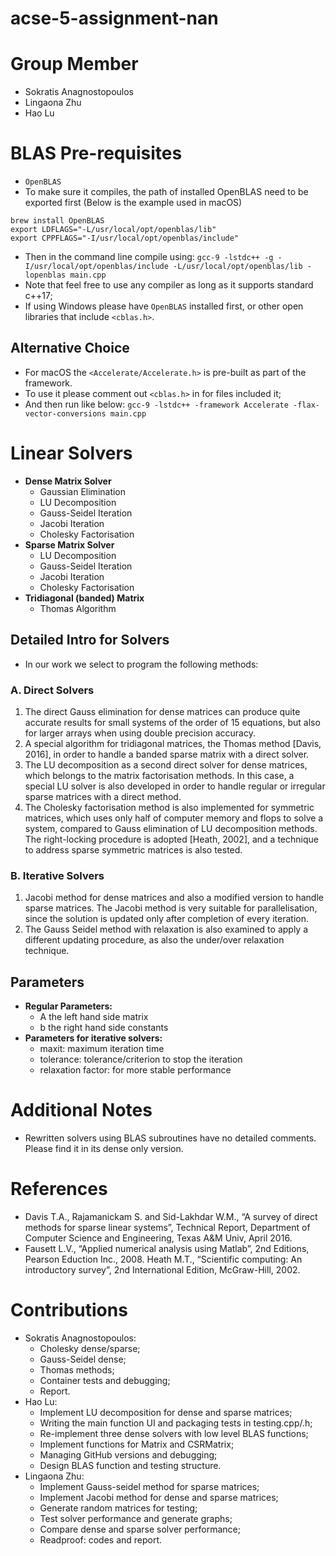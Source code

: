 # acse-5-assignment-nan

# Group Member
* Sokratis Anagnostopoulos
* Lingaona Zhu
* Hao Lu

# BLAS Pre-requisites
* ```OpenBLAS```
* To make sure it compiles, the path of installed OpenBLAS need to be exported first (Below is the example used in macOS)
```
brew install OpenBLAS
export LDFLAGS="-L/usr/local/opt/openblas/lib"
export CPPFLAGS="-I/usr/local/opt/openblas/include"
```
* Then in the command line compile using: 
```gcc-9 -lstdc++ -g -I/usr/local/opt/openblas/include -L/usr/local/opt/openblas/lib -lopenblas main.cpp```
* Note that feel free to use any compiler as long as it supports standard c++17;
* If using Windows please have ```OpenBLAS``` installed first, or other open libraries that include ```<cblas.h>```.
## Alternative Choice
* For macOS the ```<Accelerate/Accelerate.h>``` is pre-built as part of the framework. 
* To use it please comment out ```<cblas.h>``` in for files included it;
* And then run like below:
```gcc-9 -lstdc++ -framework Accelerate -flax-vector-conversions main.cpp ```

# Linear Solvers
* **Dense Matrix Solver**
	* Gaussian Elimination
	* LU Decomposition
	* Gauss-Seidel Iteration
	* Jacobi Iteration
	* Cholesky Factorisation
* **Sparse Matrix Solver**
	* LU Decomposition
	* Gauss-Seidel Iteration
	* Jacobi Iteration
	* Cholesky Factorisation
* **Tridiagonal (banded) Matrix**
	* Thomas Algorithm
	
## Detailed Intro for Solvers
* In our work we select to program the following methods:
### A. Direct Solvers
1. The direct Gauss elimination for dense matrices can produce quite accurate results for small systems of the order of 15 equations, but also for larger arrays when using double precision accuracy.
2. A special algorithm for tridiagonal matrices, the Thomas method [Davis, 2016], in order to handle a banded sparse matrix with a direct solver. 
3. The LU decomposition as a second direct solver for dense matrices, which belongs to the matrix factorisation methods. In this case, a special LU solver is also developed in order to handle regular or irregular sparse matrices with a direct method.
4. The Cholesky factorisation method is also implemented for symmetric matrices, which uses only half of computer memory and flops to solve a system, compared to Gauss elimination of LU decomposition methods. The right-locking procedure is adopted [Heath, 2002], and a technique to address sparse symmetric matrices is also tested.


### B. Iterative Solvers
1. Jacobi method for dense matrices and also a modified version to handle sparse matrices. The Jacobi method is very suitable for parallelisation, since the solution is updated only after completion of every iteration.
2. The Gauss Seidel method with relaxation is also examined to apply a different updating procedure, as also the under/over relaxation technique.

## Parameters
* **Regular Parameters:**
	* A the left hand side matrix
	* b the right hand side constants
* **Parameters for iterative solvers:**
	* maxit: maximum iteration time
	* tolerance: tolerance/criterion to stop the iteration
	* relaxation factor: for more stable performance

# Additional Notes
* Rewritten solvers using BLAS subroutines have no detailed comments. Please find it in its dense only version.

# References

* Davis T.A., Rajamanickam S. and Sid-Lakhdar W.M., “A survey of direct methods for sparse linear systems”, Technical Report, Department of Computer Science and Engineering, Texas A&M Univ, April 2016.
* Fausett L.V., “Applied numerical analysis using Matlab”, 2nd Editions, Pearson Eduction Inc., 2008.
Heath M.T., “Scientific computing: An introductory survey”, 2nd International Edition, McGraw-Hill, 2002.

# Contributions
* Sokratis Anagnostopoulos:
	* Cholesky dense/sparse; 
	* Gauss-Seidel dense;
	* Thomas methods; 
	* Container tests and debugging;
	* Report.
* Hao Lu: 
	* Implement LU decomposition for dense and sparse matrices; 
	* Writing the main function UI and packaging tests in testing.cpp/.h; 
	* Re-implement three dense solvers with low level BLAS functions; 
	* Implement functions for Matrix and CSRMatrix;
	* Managing GitHub versions and debugging;
	* Design BLAS function and testing structure.
* Lingaona Zhu:
	* Implement Gauss-seidel method for sparse matrices; 
	* Implement Jacobi method for dense and sparse matrices;
	* Generate random matrices for testing; 
	* Test solver performance and generate graphs; 
	* Compare dense and sparse solver performance;
	* Readproof: codes and report.
